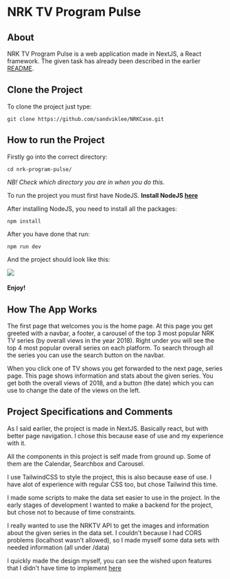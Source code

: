 # NRK TV Program Pulse

## About

NRK TV Program Pulse is a web application made in NextJS, a React framework. The given task has already been described in the earlier [README](../README.md).

## Clone the Project

To clone the project just type:
```
git clone https://github.com/sandviklee/NRKCase.git
```

## How to run the Project

Firstly go into the correct directory:

```
cd nrk-program-pulse/
```

*NB! Check which directory you are in when you do this.*


To run the project you must first have NodeJS. **Install NodeJS [here](https://nodejs.org/en/download)**

After installing NodeJS, you need to install all the packages:

```
npm install
```

After you have done that run:

```
npm run dev
```

And the project should look like this:

<img src="https://i.gyazo.com/461b433b1513c16ab519460ebdabda69.jpg">

#### Enjoy!

## How The App Works

The first page that welcomes you is the home page. At this page you get greeted with a navbar, a footer, a carousel of the top 3 most popular NRK TV series (by overall views in the year 2018). Right under you will see the top 4 most popular overall series on each platform. To search through all the series you can use the search button on the navbar.

When you click one of TV shows you get forwarded to the next page, series page. This page shows information and stats about the given series. You get both the overall views of 2018, and a button (the date) which you can use to change the date of the views on the left.

## Project Specifications and Comments

As I said earlier, the project is made in NextJS. Basically react, but with better page navigation. I chose this because ease of use and my experience with it.

All the components in this project is self made from ground up. Some of them are the Calendar, Searchbox and Carousel.

I use TailwindCSS to style the project, this is also because ease of use. I have alot of experience with regular CSS too, but chose Tailwind this time.

I made some scripts to make the data set easier to use in the project. In the early stages of development I wanted to make a backend for the project, but chose not to because of time constraints.

I really wanted to use the NRKTV API to get the images and information about the given series in the data set. I couldn't because I had CORS problems (localhost wasn't allowed), so I made myself some data sets with needed information (all under /data)

I quickly made the design myself, you can see the wished upon features that I didn't have time to implement [here](https://www.figma.com/file/5t15zoVkBHcSb7P913a8jx/NRK-Case?type=design&node-id=17%3A736&mode=design&t=DiLgovvZS8svI8lr-1)
